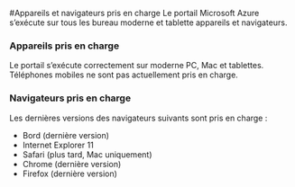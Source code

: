 <properties
    pageTitle="Appareils et navigateurs pris en charge"
    description="Décrit les navigateurs et les appareils mobiles sur lequel le portail Azure est prises en charge." 
    services=""
    documentationCenter=""
    authors="flanakin"
    writer="flanakin"
    manager="lwelicki"
    editor=""/>

<tags
    ms.service="multiple"
    ms.workload="multiple"
    ms.tgt_pltfrm="ibiza"
    ms.devlang="na"
    ms.topic="article"
    ms.date="07/23/2015"
    ms.author="micflan"/>

#<a name="supported-browsers-and-devices"></a>Appareils et navigateurs pris en charge
Le portail Microsoft Azure s’exécute sur tous les bureau moderne et tablette appareils et navigateurs.

### <a name="supported-devices"></a>Appareils pris en charge
Le portail s’exécute correctement sur moderne PC, Mac et tablettes. Téléphones mobiles ne sont pas actuellement pris en charge.

### <a name="supported-browsers"></a>Navigateurs pris en charge
Les dernières versions des navigateurs suivants sont pris en charge :

- Bord (dernière version)
- Internet Explorer 11
- Safari (plus tard, Mac uniquement)
- Chrome (dernière version)
- Firefox (dernière version)
